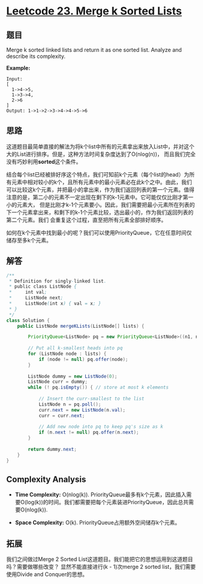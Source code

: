 # [Leetcode 23. Merge k Sorted Lists](https://leetcode.com/problems/merge-k-sorted-lists/)

## 题目

Merge k sorted linked lists and return it as one sorted list. Analyze and describe its complexity.

**Example:**
```
Input:
[
  1->4->5,
  1->3->4,
  2->6
]
Output: 1->1->2->3->4->4->5->6
```

## 思路

这道题目最简单直接的解法为将k个list中所有的元素拿出来放入List中，并对这个大的List进行排序。但是，这种方法时间复杂度达到了O(nlog(n))，
而且我们完全没有巧妙利用**sorted**这个条件。

结合每个list已经被排好序这个特点，我们可知前k个元素（每个list的head）为所有元素中相对较小的k个，且所有元素中的最小元素必在此k个之中。由此，我们
可以比较这k个元素，并把最小的拿出来，作为我们返回列表的第一个元素。值得注意的是，第二小的元素不一定出现在剩下的k-1元素中。它可能仅仅比刚才第一小的元素大，
但是比刚才k-1个元素要小。因此，我们需要把最小元素所在列表的下一个元素拿出来，和剩下的k-1个元素比较，选出最小的，作为我们返回列表的第二个元素。我们
会重复这个过程，直至把所有元素全部排好顺序。

如何在k个元素中找到最小的呢？我们可以使用PriorityQueue，它在任意时间仅储存至多k个元素。

## 解答
```java
/**
 * Definition for singly-linked list.
 * public class ListNode {
 *     int val;
 *     ListNode next;
 *     ListNode(int x) { val = x; }
 * }
 */
class Solution {
    public ListNode mergeKLists(ListNode[] lists) {

        PriorityQueue<ListNode> pq = new PriorityQueue<ListNode>((n1, n2) -> n1.val - n2.val);
        
        // Put all k-smallest heads into pq
        for (ListNode node : lists) {
            if (node != null) pq.offer(node);
        }
        
        ListNode dummy = new ListNode(0);
        ListNode curr = dummy;
        while (! pq.isEmpty()) { // store at most k elements
            
            // Insert the curr-smallest to the list
            ListNode n = pq.poll();
            curr.next = new ListNode(n.val);
            curr = curr.next;
                
            // Add new node into pq to keep pq's size as k
            if (n.next != null) pq.offer(n.next);
        }
        
        return dummy.next;
    }
}
```

## Complexity Analysis

- **Time Complexity:** O(nlog(k)). PriorityQueue最多有k个元素，因此插入需要O(log(k))的时间。我们都需要把每个元素装进PriorityQueue，因此总共需要O(nlog(k)).

- **Space Complexity:** O(k). PriorityQueue占用额外空间储存k个元素。

## 拓展

我们之间做过Merge 2 Sorted List这道题目。我们能把它的思想运用到这道题目吗？需要做哪些改变？
显然不能直接进行(k - 1)次merge 2 sorted list，我们需要使用Divide and Conquer的思想。